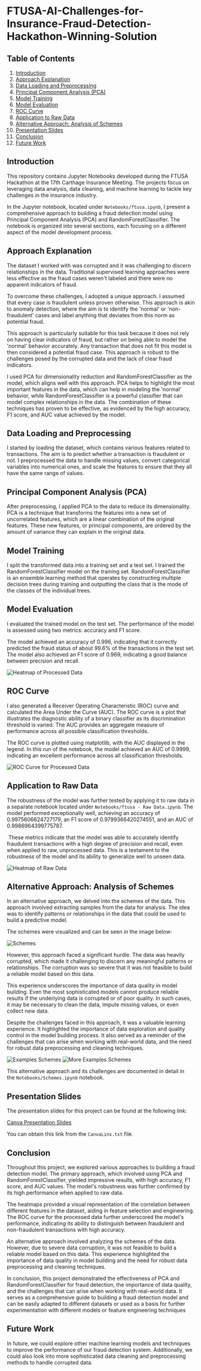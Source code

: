 # FTUSA-AI-Challenges-for-Insurance-Fraud-Detection-Hackathon-Winning-Solution

## Table of Contents
1. [Introduction](#introduction)
2. [Approach Explanation](#approach-explanation)
3. [Data Loading and Preprocessing](#data-loading-and-preprocessing)
4. [Principal Component Analysis (PCA)](#principal-component-analysis-pca)
5. [Model Training](#model-training)
6. [Model Evaluation](#model-evaluation)
7. [ROC Curve](#roc-curve)
8. [Application to Raw Data](#application-to-raw-data)
9. [Alternative Approach: Analysis of Schemes](#alternative-approach-analysis-of-schemes)
10. [Presentation Slides](#presentation-slides)
11. [Conclusion](#conclusion)
12. [Future Work](#future-work)



## Introduction

This repository contains Jupyter Notebooks developed during the FTUSA Hackathon at the 17th Carthage Insurance Meeting. The projects focus on leveraging data analysis, data cleaning, and machine learning to tackle key challenges in the insurance industry.

In the Jupyter notebook, located under `Notebooks/ftusa.ipynb`, I present a comprehensive approach to building a fraud detection model using Principal Component Analysis (PCA) and RandomForestClassifier. The notebook is organized into several sections, each focusing on a different aspect of the model development process.



## Approach Explanation



The dataset I worked with was corrupted and it was challenging to discern relationships in the data. Traditional supervised learning approaches were less effective as the fraud cases weren't labeled and there were no apparent indicators of fraud.



To overcome these challenges, I adopted a unique approach. I assumed that every case is fraudulent unless proven otherwise. This approach is akin to anomaly detection, where the aim is to identify the 'normal' or 'non-fraudulent' cases and label anything that deviates from this norm as potential fraud.



This approach is particularly suitable for this task because it does not rely on having clear indicators of fraud, but rather on being able to model the 'normal' behavior accurately. Any transaction that does not fit this model is then considered a potential fraud case. This approach is robust to the challenges posed by the corrupted data and the lack of clear fraud indicators.



I used PCA for dimensionality reduction and RandomForestClassifier as the model, which aligns well with this approach. PCA helps to highlight the most important features in the data, which can help in modeling the 'normal' behavior, while RandomForestClassifier is a powerful classifier that can model complex relationships in the data. The combination of these techniques has proven to be effective, as evidenced by the high accuracy, F1 score, and AUC value achieved by the model.



## Data Loading and Preprocessing



I started by loading the dataset, which contains various features related to transactions. The aim is to predict whether a transaction is fraudulent or not. I preprocessed the data to handle missing values, convert categorical variables into numerical ones, and scale the features to ensure that they all have the same range of values.



## Principal Component Analysis (PCA)



After preprocessing, I applied PCA to the data to reduce its dimensionality. PCA is a technique that transforms the features into a new set of uncorrelated features, which are a linear combination of the original features. These new features, or principal components, are ordered by the amount of variance they can explain in the original data.



## Model Training



I split the transformed data into a training set and a test set. I trained the RandomForestClassifier model on the training set. RandomForestClassifier is an ensemble learning method that operates by constructing multiple decision trees during training and outputting the class that is the mode of the classes of the individual trees.



## Model Evaluation



I evaluated the trained model on the test set. The performance of the model is assessed using two metrics: accuracy and F1 score. 



The model achieved an accuracy of 0.996, indicating that it correctly predicted the fraud status of about 99.6% of the transactions in the test set. The model also achieved an F1 score of 0.969, indicating a good balance between precision and recall.

![Heatmap of Processed Data](/report_images/PreHeatMap.png)



## ROC Curve



I also generated a Receiver Operating Characteristic (ROC) curve and calculated the Area Under the Curve (AUC). The ROC curve is a plot that illustrates the diagnostic ability of a binary classifier as its discrimination threshold is varied. The AUC provides an aggregate measure of performance across all possible classification thresholds.



The ROC curve is plotted using matplotlib, with the AUC displayed in the legend. In this run of the notebook, the model achieved an AUC of 0.9999, indicating an excellent performance across all classification thresholds.

![ROC Curve for Processed Data](/report_images/RoCPre.png)



## Application to Raw Data



The robustness of the model was further tested by applying it to raw data in a separate notebook located under `Notebooks/ftusa - Raw Data.ipynb`. The model performed exceptionally well, achieving an accuracy of 0.9975606624727179, an F1 score of 0.9799366420274551, and an AUC of 0.9986964399775787.



 These metrics indicate that the model was able to accurately identify fraudulent transactions with a high degree of precision and recall, even when applied to raw, unprocessed data. This is a testament to the robustness of the model and its ability to generalize well to unseen data.

![Heatmap of Raw Data](/report_images/RawDataHeatMap.png)



## Alternative Approach: Analysis of Schemes

In an alternative approach, we delved into the schemes of the data. This approach involved extracting samples from the data for analysis. The idea was to identify patterns or relationships in the data that could be used to build a predictive model.

The schemes were visualized and can be seen in the image below:





![Schemes](/report_images/Schemes.jpg)





However, this approach faced a significant hurdle. The data was heavily corrupted, which made it challenging to discern any meaningful patterns or relationships. The corruption was so severe that it was not feasible to build a reliable model based on this data.

This experience underscores the importance of data quality in model building. Even the most sophisticated models cannot produce reliable results if the underlying data is corrupted or of poor quality. In such cases, it may be necessary to clean the data, impute missing values, or even collect new data.

Despite the challenges faced in this approach, it was a valuable learning experience. It highlighted the importance of data exploration and quality control in the model building process. It also served as a reminder of the challenges that can arise when working with real-world data, and the need for robust data preprocessing and cleaning techniques.

![Examples Schemes](/report_images/scExp.png)
![More Examples Schemes](/report_images/SCE.png)


This alternative approach and its challenges are documented in detail in the `Notebooks/Schemes.ipynb` notebook.

## Presentation Slides

The presentation slides for this project can be found at the following link:

[Canva Presentation Slides](<https://www.canva.com/design/DAGFp8s75Pw/RBmjOIlgBmzsQk7czq3tew/edit?utm_content=DAGFp8s75Pw&utm_campaign=designshare&utm_medium=link2&utm_source=sharebutton>)

You can obtain this link from the `CanvaLinx.txt` file.

## Conclusion

Throughout this project, we explored various approaches to building a fraud detection model. The primary approach, which involved using PCA and RandomForestClassifier, yielded impressive results, with high accuracy, F1 score, and AUC values. The model's robustness was further confirmed by its high performance when applied to raw data.

The heatmaps provided a visual representation of the correlation between different features in the dataset, aiding in feature selection and engineering. The ROC curve for the processed data further underscored the model's performance, indicating its ability to distinguish between fraudulent and non-fraudulent transactions with high accuracy.

An alternative approach involved analyzing the schemes of the data. However, due to severe data corruption, it was not feasible to build a reliable model based on this data. This experience highlighted the importance of data quality in model building and the need for robust data preprocessing and cleaning techniques.

In conclusion, this project demonstrated the effectiveness of PCA and RandomForestClassifier for fraud detection, the importance of data quality, and the challenges that can arise when working with real-world data. It serves as a comprehensive guide to building a fraud detection model and can be easily adapted to different datasets or used as a basis for further experimentation with different models or feature engineering techniques

## Future Work
In future, we could explore other machine learning models and techniques to improve the performance of our fraud detection system. Additionally, we could also look into more sophisticated data cleaning and preprocessing methods to handle corrupted data.
